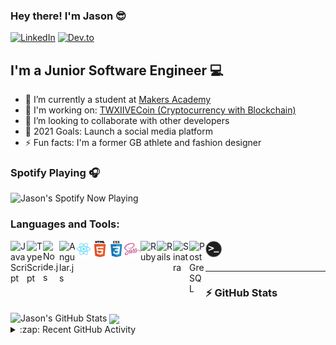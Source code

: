 ### Hey there! I'm Jason 😎

[![LinkedIn](https://img.shields.io/badge/LinkedIn-0077B5?style=for-the-badge&logo=linkedin&logoColor=white)](https://www.linkedin.com/in/jason-rowsell/) [![Dev.to](https://img.shields.io/badge/dev.to-0A0A0A?style=for-the-badge&logo=dev.to&logoColor=white)](#)

## I'm a Junior Software Engineer 💻

- 🌱 I’m currently a student at [Makers Academy](https://makers.tech/about-us/)
- 🚀 I'm working on: [TWXIIVECoin (Cryptocurrency with Blockchain)](https://github.com/jasonrowsell/TWXIIVECoin-frontend)
- 🎯 I’m looking to collaborate with other developers
- 🥅 2021 Goals: Launch a social media platform
- ⚡ Fun facts: I'm a former GB athlete and fashion designer

### Spotify Playing 🎧

<img src="https://jasonrowsell-now-playing.vercel.app/api/spotify" alt="Jason's Spotify Now Playing" width="350" />

### Languages and Tools:

<img align="left" alt="JavaScript" width="26px" src="https://cdn.svgporn.com/logos/javascript.svg" />
<img align="left" alt="TypeScript" width="26px" src="https://cdn.svgporn.com/logos/typescript-icon.svg" />
<img align="left" alt="Node.js" width="26px" src="https://cdn.svgporn.com/logos/nodejs-icon.svg" />
<img align="left" alt="Angular.js" width="26px" src="https://cdn.svgporn.com/logos/angular-icon.svg" />
<img align="left" alt="React" width="26px" src="https://raw.githubusercontent.com/github/explore/80688e429a7d4ef2fca1e82350fe8e3517d3494d/topics/react/react.png" />
<img align="left" alt="HTML5" width="26px" src="https://raw.githubusercontent.com/github/explore/80688e429a7d4ef2fca1e82350fe8e3517d3494d/topics/html/html.png" />
<img align="left" alt="CSS3" width="26px" src="https://raw.githubusercontent.com/github/explore/80688e429a7d4ef2fca1e82350fe8e3517d3494d/topics/css/css.png" />
<img align="left" alt="Sass" width="26px" src="https://raw.githubusercontent.com/github/explore/80688e429a7d4ef2fca1e82350fe8e3517d3494d/topics/sass/sass.png" />
<img align="left" alt="Ruby" width="26px" src="https://cdn.svgporn.com/logos/ruby.svg" />
<img align="left" alt="Rails" width="26px" src="https://cdn.svgporn.com/logos/rails.svg" />
<img align="left" alt="Sinatra" width="26px" src="https://cdn.svgporn.com/logos/sinatra.svg" />
<img align="left" alt="PostGreSQL" width="26px" src="https://cdn.svgporn.com/logos/postgresql.svg" />
<img align="left" alt="Terminal" width="26px" src="https://raw.githubusercontent.com/github/explore/80688e429a7d4ef2fca1e82350fe8e3517d3494d/topics/terminal/terminal.png" />

<br />
<br />

---

 ### ⚡️ GitHub Stats
 
<img alt="Jason's GitHub Stats" width="500px" src="https://github-readme-stats.vercel.app/api?username=jasonrowsell&theme=react&show_icons=true&count_private=true&hide_border=true" />

<a href="https://github.com/jasonrowsell/jasonrowsell">
  <img align="center" src="https://github-readme-stats.vercel.app/api/top-langs/?username=jasonrowsell&layout=compact&title_color=ffffff&text_color=c9cacc&icon_color=2bbc8a&bg_color=1d1f21" />
</a>

<details>
  <summary>:zap: Recent GitHub Activity</summary>

<!--START_SECTION:activity-->
1. 🎉 Merged PR [#16](https://github.com/jasonrowsell/chitter-challenge/pull/16) in [jasonrowsell/chitter-challenge](https://github.com/jasonrowsell/chitter-challenge)
2. 💪 Opened PR [#16](https://github.com/jasonrowsell/chitter-challenge/pull/16) in [jasonrowsell/chitter-challenge](https://github.com/jasonrowsell/chitter-challenge)
3. 🎉 Merged PR [#1](https://github.com/jasonrowsell/Makers-BnB/pull/1) in [jasonrowsell/Makers-BnB](https://github.com/jasonrowsell/Makers-BnB)
4. 💪 Opened PR [#1](https://github.com/jasonrowsell/Makers-BnB/pull/1) in [jasonrowsell/Makers-BnB](https://github.com/jasonrowsell/Makers-BnB)
5. 🎉 Merged PR [#8](https://github.com/C-A-Tech/Makers-BnB/pull/8) in [C-A-Tech/Makers-BnB](https://github.com/C-A-Tech/Makers-BnB)
<!--END_SECTION:activity-->

</details>


